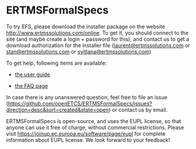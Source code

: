 ERTMSFormalSpecs
================

To try EFS, please download the installer package on the website http://www.ertmssolutions.com/online. To get it, you should connect to the site (and maybe create a login + password for this), and contact us to get a download authorization for the installer file (laurent@ertmssolutions.com or stan@ertmssolutions.com or svitlana@ertmssolutions.com)

To get help, following items are available:

- [the user guide](https://github.com/openETCS/ERTMSFormalSpecs/blob/master/ErtmsFormalSpecs/doc/EFSW_User_Guide.pdf)

- [the FAQ page](https://github.com/openETCS/ERTMSFormalSpecs/wiki/ERTMSFormalSpecs-FAQ)

In case there is any unanswered question, feel free to file an issue (https://github.com/openETCS/ERTMSFormalSpecs/issues?direction=desc&sort=created&state=open) or contact us by email.

ERTMSFormalSpecs is open-source, and uses the EUPL license, so that anyone can use it free of charge, without commercial restrictions. Please visit https://joinup.ec.europa.eu/software/page/eupl for complete information about EUPL license.
We look forward to your feedback!
